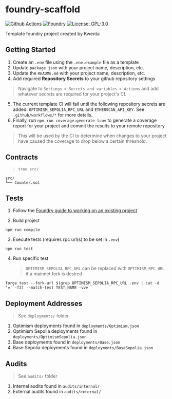 # foundry-scaffold

[![Github Actions][gha-badge]][gha] 
[![Foundry][foundry-badge]][foundry] 
[![License: GPL-3.0][license-badge]][license]

[gha]: https://github.com/Kwenta/foundry-scaffold/actions
[gha-badge]: https://github.com/Kwenta/foundry-scaffold/actions/workflows/test.yml/badge.svg
[foundry]: https://getfoundry.sh/
[foundry-badge]: https://img.shields.io/badge/Built%20with-Foundry-FFDB1C.svg
[license]: https://opensource.org/license/GPL-3.0/
[license-badge]: https://img.shields.io/badge/GitHub-GPL--3.0-informational

Template foundry project created by Kwenta

## Getting Started

1. Create an `.env` file using the `.env.example` file as a template
2. Update `package.json` with your project name, description, etc.
3. Update the `README.md` with your project name, description, etc.
4. Add required **Repository Secrets** to your github repository settings
> Navigate to `Settings > Secrets and variables > Actions` and add whatever secrets are required for your project's CI.
5. The current template CI will fail until the following repository secrets are added: `OPTIMISM_SEPOLIA_RPC_URL` and `ETHERSCAN_API_KEY`. See `.github/workflows/*` for more details.
6. Finally, run `npm run coverage:generate-lcov` to generate a coverage report for your project and commit the results to your remote repository
> This will be used by the CI to determine when changes to your project have caused the coverage to drop below a certain threshold.

## Contracts

> `tree src/`

```
src/
└── Counter.sol
```

## Tests

1. Follow the [Foundry guide to working on an existing project](https://book.getfoundry.sh/projects/working-on-an-existing-project.html)

2. Build project

```
npm run compile
```

3. Execute tests (requires rpc url(s) to be set in `.env`)

```
npm run test
```

4. Run specific test
    > `OPTIMISM_SEPOLIA_RPC_URL` can be replaced with `OPTIMISM_RPC_URL` if a mainnet fork is desired

```
forge test --fork-url $(grep OPTIMISM_SEPOLIA_RPC_URL .env | cut -d '=' -f2) --match-test TEST_NAME -vvv
```

## Deployment Addresses

> See `deployments/` folder

1. Optimism deployments found in `deployments/Optimism.json`
2. Optimism Sepolia deployments found in `deployments/OptimismSepolia.json`
3. Base deployments found in `deployments/Base.json`
4. Base Sepolia deployments found in `deployments/BaseSepolia.json`

## Audits

> See `audits/` folder

1. Internal audits found in `audits/internal/`
2. External audits found in `audits/external/`